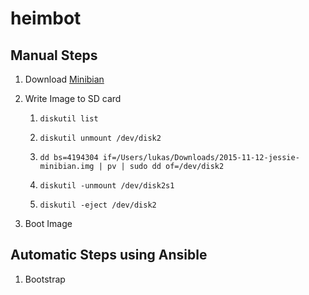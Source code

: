 # heimbot

## Manual Steps

1. Download [Minibian](https://minibianpi.wordpress.com/download/)

1. Write Image to SD card

    1. `diskutil list`

    1. `diskutil unmount /dev/disk2`

    1. `dd bs=4194304 if=/Users/lukas/Downloads/2015-11-12-jessie-minibian.img | pv | sudo dd of=/dev/disk2`

    1. `diskutil -unmount /dev/disk2s1`

    1. `diskutil -eject /dev/disk2`

1. Boot Image

## Automatic Steps using Ansible

1. Bootstrap


